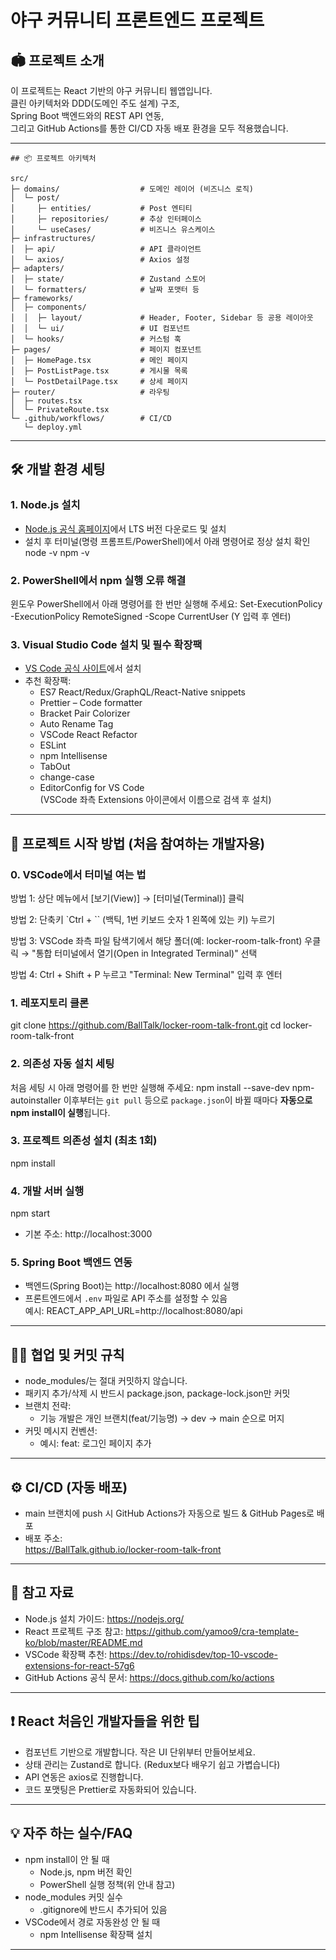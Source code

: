 # 야구 커뮤니티 프론트엔드 프로젝트

## 🏟️ 프로젝트 소개

이 프로젝트는 React 기반의 야구 커뮤니티 웹앱입니다.  
클린 아키텍처와 DDD(도메인 주도 설계) 구조,  
Spring Boot 백엔드와의 REST API 연동,  
그리고 GitHub Actions를 통한 CI/CD 자동 배포 환경을 모두 적용했습니다.

---

```
## 📦 프로젝트 아키텍처

src/
├─ domains/                  # 도메인 레이어 (비즈니스 로직)
│  └─ post/
│     ├─ entities/           # Post 엔티티
│     ├─ repositories/       # 추상 인터페이스
│     └─ useCases/           # 비즈니스 유스케이스
├─ infrastructures/
│  ├─ api/                   # API 클라이언트
│  └─ axios/                 # Axios 설정
├─ adapters/
│  ├─ state/                 # Zustand 스토어
│  └─ formatters/            # 날짜 포맷터 등
├─ frameworks/
│  ├─ components/
│  │  ├─ layout/             # Header, Footer, Sidebar 등 공용 레이아웃
│  │  └─ ui/                 # UI 컴포넌트
│  └─ hooks/                 # 커스텀 훅
├─ pages/                    # 페이지 컴포넌트
│  ├─ HomePage.tsx           # 메인 페이지
│  ├─ PostListPage.tsx       # 게시물 목록
│  └─ PostDetailPage.tsx     # 상세 페이지
├─ router/                   # 라우팅
│  ├─ routes.tsx
│  └─ PrivateRoute.tsx
└─ .github/workflows/        # CI/CD
   └─ deploy.yml
```
---

## 🛠️ 개발 환경 세팅

### 1. Node.js 설치

- [Node.js 공식 홈페이지](https://nodejs.org/)에서 LTS 버전 다운로드 및 설치  
- 설치 후 터미널(명령 프롬프트/PowerShell)에서 아래 명령어로 정상 설치 확인  
node -v
npm -v

### 2. PowerShell에서 npm 실행 오류 해결

윈도우 PowerShell에서 아래 명령어를 한 번만 실행해 주세요:
Set-ExecutionPolicy -ExecutionPolicy RemoteSigned -Scope CurrentUser
(Y 입력 후 엔터)

### 3. Visual Studio Code 설치 및 필수 확장팩

- [VS Code 공식 사이트](https://code.visualstudio.com/)에서 설치
- 추천 확장팩:
    - ES7 React/Redux/GraphQL/React-Native snippets
    - Prettier – Code formatter
    - Bracket Pair Colorizer
    - Auto Rename Tag
    - VSCode React Refactor
    - ESLint
    - npm Intellisense
    - TabOut
    - change-case
    - EditorConfig for VS Code  
  (VSCode 좌측 Extensions 아이콘에서 이름으로 검색 후 설치)

---

## 🚀 프로젝트 시작 방법 (처음 참여하는 개발자용)

### 0. VSCode에서 터미널 여는 법

방법 1:
상단 메뉴에서 [보기(View)] → [터미널(Terminal)] 클릭

방법 2:
단축키 `Ctrl + `` (백틱, 1번 키보드 숫자 1 왼쪽에 있는 키) 누르기

방법 3:
VSCode 좌측 파일 탐색기에서 해당 폴더(예: locker-room-talk-front) 우클릭 →
"통합 터미널에서 열기(Open in Integrated Terminal)" 선택

방법 4:
Ctrl + Shift + P 누르고 "Terminal: New Terminal" 입력 후 엔터

### 1. 레포지토리 클론

git clone https://github.com/BallTalk/locker-room-talk-front.git
cd locker-room-talk-front

### 2. 의존성 자동 설치 세팅

처음 세팅 시 아래 명령어를 한 번만 실행해 주세요:
npm install --save-dev npm-autoinstaller
이후부터는 `git pull` 등으로 `package.json`이 바뀔 때마다 **자동으로 npm install이 실행**됩니다.

### 3. 프로젝트 의존성 설치 (최초 1회)

npm install

### 4. 개발 서버 실행

npm start
- 기본 주소: http://localhost:3000

### 5. Spring Boot 백엔드 연동

- 백엔드(Spring Boot)는 http://localhost:8080 에서 실행
- 프론트엔드에서 `.env` 파일로 API 주소를 설정할 수 있음  
  예시:
  REACT_APP_API_URL=http://localhost:8080/api

  
---

## 🧑‍💻 협업 및 커밋 규칙

- node_modules/는 절대 커밋하지 않습니다.
- 패키지 추가/삭제 시 반드시 package.json, package-lock.json만 커밋
- 브랜치 전략:  
  - 기능 개발은 개인 브랜치(feat/기능명) → dev → main 순으로 머지
- 커밋 메시지 컨벤션:  
  - 예시: feat: 로그인 페이지 추가

---

## ⚙️ CI/CD (자동 배포)

- main 브랜치에 push 시 GitHub Actions가 자동으로 빌드 & GitHub Pages로 배포
- 배포 주소:  
  https://BallTalk.github.io/locker-room-talk-front

---

## 📝 참고 자료

- Node.js 설치 가이드: https://nodejs.org/
- React 프로젝트 구조 참고: https://github.com/yamoo9/cra-template-ko/blob/master/README.md
- VSCode 확장팩 추천: https://dev.to/rohidisdev/top-10-vscode-extensions-for-react-57g6
- GitHub Actions 공식 문서: https://docs.github.com/ko/actions

---

## ❗️ React 처음인 개발자들을 위한 팁

- 컴포넌트 기반으로 개발합니다. 작은 UI 단위부터 만들어보세요.
- 상태 관리는 Zustand로 합니다. (Redux보다 배우기 쉽고 가볍습니다)
- API 연동은 axios로 진행합니다.
- 코드 포맷팅은 Prettier로 자동화되어 있습니다.

---

## 💡 자주 하는 실수/FAQ

- npm install이 안 될 때
  - Node.js, npm 버전 확인
  - PowerShell 실행 정책(위 안내 참고)
- node_modules 커밋 실수
  - .gitignore에 반드시 추가되어 있음
- VSCode에서 경로 자동완성 안 될 때
  - npm Intellisense 확장팩 설치

---
